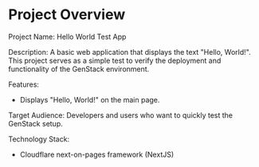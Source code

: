 # Project Overview

Project Name: Hello World Test App

Description: A basic web application that displays the text "Hello, World!". This project serves as a simple test to verify the deployment and functionality of the GenStack environment.

Features:

*   Displays "Hello, World!" on the main page.

Target Audience: Developers and users who want to quickly test the GenStack setup.

Technology Stack:

*   Cloudflare next-on-pages framework (NextJS)